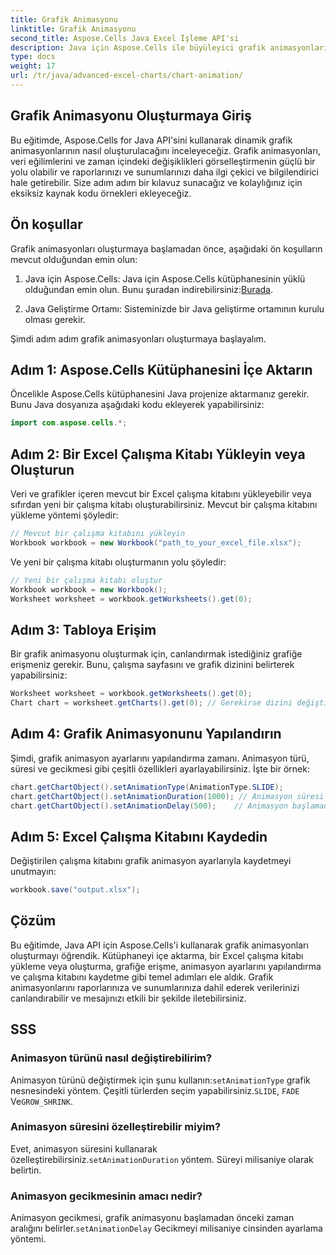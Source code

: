 ```yaml
---
title: Grafik Animasyonu
linktitle: Grafik Animasyonu
second_title: Aspose.Cells Java Excel İşleme API'si
description: Java için Aspose.Cells ile büyüleyici grafik animasyonları oluşturmayı öğrenin. Dinamik veri görselleştirme için adım adım kılavuz ve kaynak kodu dahildir.
type: docs
weight: 17
url: /tr/java/advanced-excel-charts/chart-animation/
---
```


## Grafik Animasyonu Oluşturmaya Giriş

Bu eğitimde, Aspose.Cells for Java API'sini kullanarak dinamik grafik animasyonlarının nasıl oluşturulacağını inceleyeceğiz. Grafik animasyonları, veri eğilimlerini ve zaman içindeki değişiklikleri görselleştirmenin güçlü bir yolu olabilir ve raporlarınızı ve sunumlarınızı daha ilgi çekici ve bilgilendirici hale getirebilir. Size adım adım bir kılavuz sunacağız ve kolaylığınız için eksiksiz kaynak kodu örnekleri ekleyeceğiz.

## Ön koşullar

Grafik animasyonları oluşturmaya başlamadan önce, aşağıdaki ön koşulların mevcut olduğundan emin olun:

1. Java için Aspose.Cells: Java için Aspose.Cells kütüphanesinin yüklü olduğundan emin olun. Bunu şuradan indirebilirsiniz:[Burada](https://releases.aspose.com/cells/java/).

2. Java Geliştirme Ortamı: Sisteminizde bir Java geliştirme ortamının kurulu olması gerekir.

Şimdi adım adım grafik animasyonları oluşturmaya başlayalım.

## Adım 1: Aspose.Cells Kütüphanesini İçe Aktarın

Öncelikle Aspose.Cells kütüphanesini Java projenize aktarmanız gerekir. Bunu Java dosyanıza aşağıdaki kodu ekleyerek yapabilirsiniz:

```java
import com.aspose.cells.*;
```

## Adım 2: Bir Excel Çalışma Kitabı Yükleyin veya Oluşturun

Veri ve grafikler içeren mevcut bir Excel çalışma kitabını yükleyebilir veya sıfırdan yeni bir çalışma kitabı oluşturabilirsiniz. Mevcut bir çalışma kitabını yükleme yöntemi şöyledir:

```java
// Mevcut bir çalışma kitabını yükleyin
Workbook workbook = new Workbook("path_to_your_excel_file.xlsx");
```

Ve yeni bir çalışma kitabı oluşturmanın yolu şöyledir:

```java
// Yeni bir çalışma kitabı oluştur
Workbook workbook = new Workbook();
Worksheet worksheet = workbook.getWorksheets().get(0);
```

## Adım 3: Tabloya Erişim

Bir grafik animasyonu oluşturmak için, canlandırmak istediğiniz grafiğe erişmeniz gerekir. Bunu, çalışma sayfasını ve grafik dizinini belirterek yapabilirsiniz:

```java
Worksheet worksheet = workbook.getWorksheets().get(0);
Chart chart = worksheet.getCharts().get(0); // Gerekirse dizini değiştirin
```

## Adım 4: Grafik Animasyonunu Yapılandırın

Şimdi, grafik animasyon ayarlarını yapılandırma zamanı. Animasyon türü, süresi ve gecikmesi gibi çeşitli özellikleri ayarlayabilirsiniz. İşte bir örnek:

```java
chart.getChartObject().setAnimationType(AnimationType.SLIDE);
chart.getChartObject().setAnimationDuration(1000); // Animasyon süresi milisaniye cinsinden
chart.getChartObject().setAnimationDelay(500);    // Animasyon başlamadan önceki gecikme (milisaniye)
```

## Adım 5: Excel Çalışma Kitabını Kaydedin

Değiştirilen çalışma kitabını grafik animasyon ayarlarıyla kaydetmeyi unutmayın:

```java
workbook.save("output.xlsx");
```

## Çözüm

Bu eğitimde, Java API için Aspose.Cells'i kullanarak grafik animasyonları oluşturmayı öğrendik. Kütüphaneyi içe aktarma, bir Excel çalışma kitabı yükleme veya oluşturma, grafiğe erişme, animasyon ayarlarını yapılandırma ve çalışma kitabını kaydetme gibi temel adımları ele aldık. Grafik animasyonlarını raporlarınıza ve sunumlarınıza dahil ederek verilerinizi canlandırabilir ve mesajınızı etkili bir şekilde iletebilirsiniz.

## SSS

### Animasyon türünü nasıl değiştirebilirim?

 Animasyon türünü değiştirmek için şunu kullanın:`setAnimationType` grafik nesnesindeki yöntem. Çeşitli türlerden seçim yapabilirsiniz.`SLIDE`, `FADE` Ve`GROW_SHRINK`.

### Animasyon süresini özelleştirebilir miyim?

 Evet, animasyon süresini kullanarak özelleştirebilirsiniz.`setAnimationDuration` yöntem. Süreyi milisaniye olarak belirtin.

### Animasyon gecikmesinin amacı nedir?

 Animasyon gecikmesi, grafik animasyonu başlamadan önceki zaman aralığını belirler.`setAnimationDelay` Gecikmeyi milisaniye cinsinden ayarlama yöntemi.